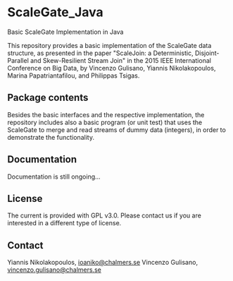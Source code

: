 # ScaleGate_Java
Basic ScaleGate Implementation in Java

This repository provides a basic implementation of the ScaleGate data structure, as presented in the paper "ScaleJoin: a Deterministic, Disjoint-Parallel and Skew-Resilient Stream Join" in the 2015 IEEE International Conference on Big Data, by Vincenzo Gulisano, Yiannis Nikolakopoulos, Marina Papatriantafilou, and Philippas Tsigas.

## Package contents
Besides the basic interfaces and the respective implementation, the repository includes also a basic program (or unit test) that uses the ScaleGate to merge and read streams of dummy data (integers), in order to demonstrate the functionality.

## Documentation
Documentation is still ongoing...

## License
The current is provided with GPL v3.0. Please contact us if you are interested in a different type of license.

## Contact
Yiannis Nikolakopoulos, ioaniko@chalmers.se
Vincenzo Gulisano, vincenzo.gulisano@chalmers.se
